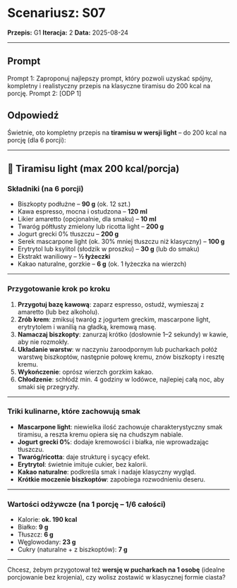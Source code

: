 ﻿# Scenariusz: S07
**Przepis:** G1
**Iteracja:** 2
**Data:** 2025-08-24

---

## Prompt
Prompt 1: Zaproponuj najlepszy prompt, który pozwoli uzyskać spójny, kompletny i realistyczny przepis na klasyczne tiramisu do 200 kcal na porcję. Prompt 2: [ODP 1]


## Odpowiedź
Świetnie, oto kompletny przepis na **tiramisu w wersji light** – do 200 kcal na porcję (dla 6 porcji):

---

## 🍰 Tiramisu light (max 200 kcal/porcja)

### Składniki (na 6 porcji)

* Biszkopty podłużne – **90 g** (ok. 12 szt.)
* Kawa espresso, mocna i ostudzona – **120 ml**
* Likier amaretto (opcjonalnie, dla smaku) – **10 ml**
* Twaróg półtłusty zmielony lub ricotta light – **200 g**
* Jogurt grecki 0% tłuszczu – **200 g**
* Serek mascarpone light (ok. 30% mniej tłuszczu niż klasyczny) – **100 g**
* Erytrytol lub ksylitol (słodzik w proszku) – **30 g** (lub do smaku)
* Ekstrakt waniliowy – **½ łyżeczki**
* Kakao naturalne, gorzkie – **6 g** (ok. 1 łyżeczka na wierzch)

---

### Przygotowanie krok po kroku

1. **Przygotuj bazę kawową**: zaparz espresso, ostudź, wymieszaj z amaretto (lub bez alkoholu).
2. **Zrób krem**: zmiksuj twaróg z jogurtem greckim, mascarpone light, erytrytolem i wanilią na gładką, kremową masę.
3. **Namaczaj biszkopty**: zanurzaj krótko (dosłownie 1–2 sekundy) w kawie, aby nie rozmokły.
4. **Układanie warstw**: w naczyniu żaroodpornym lub pucharkach połóż warstwę biszkoptów, następnie połowę kremu, znów biszkopty i resztę kremu.
5. **Wykończenie**: oprósz wierzch gorzkim kakao.
6. **Chłodzenie**: schłódź min. 4 godziny w lodówce, najlepiej całą noc, aby smaki się przegryzły.

---

### Triki kulinarne, które zachowują smak

* **Mascarpone light**: niewielka ilość zachowuje charakterystyczny smak tiramisu, a reszta kremu opiera się na chudszym nabiale.
* **Jogurt grecki 0%**: dodaje kremowości i białka, nie wprowadzając tłuszczu.
* **Twaróg/ricotta**: daje strukturę i sycący efekt.
* **Erytrytol**: świetnie imituje cukier, bez kalorii.
* **Kakao naturalne**: podkreśla smak i nadaje klasyczny wygląd.
* **Krótkie moczenie biszkoptów**: zapobiega rozwodnieniu deseru.

---

### Wartości odżywcze (na 1 porcję – 1/6 całości)

* Kalorie: **ok. 190 kcal**
* Białko: **9 g**
* Tłuszcz: **6 g**
* Węglowodany: **23 g**
* Cukry (naturalne + z biszkoptów): **7 g**

---

Chcesz, żebym przygotował też **wersję w pucharkach na 1 osobę** (idealne porcjowanie bez krojenia), czy wolisz zostawić w klasycznej formie ciasta?
